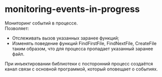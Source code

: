 # monitoring-events-in-progress
Мониторинг событий в процессе.<br/>
Позволяет:
- Отслеживать вызов указанных заранее функций;
- Изменять поведение функций FindFirstFile, FindNextFile, CreateFile таким образом, что для процесса пропадает указанный заранее файл.

При инъектировании библиотеки с посторонний процесс создаётся канал связи с основной программой, который оповещает о событиях.
